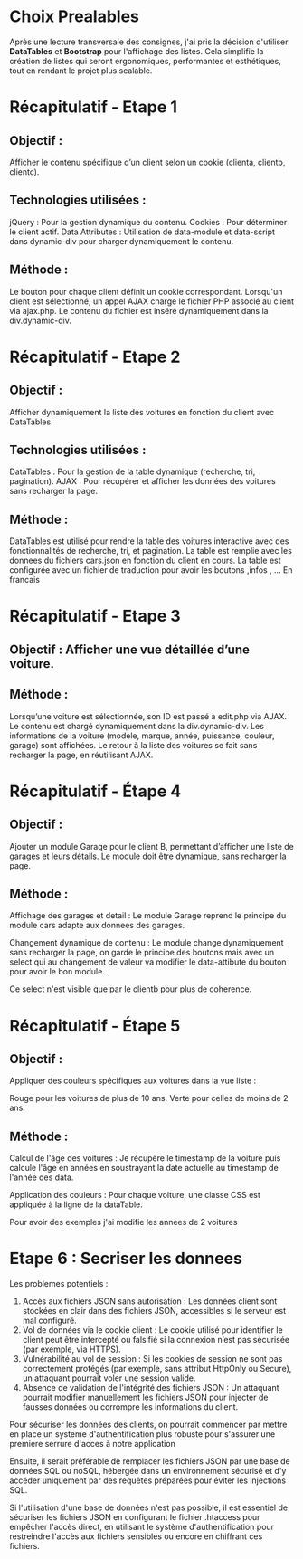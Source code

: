 # Choix Prealables

Après une lecture transversale des consignes, j'ai pris la décision d'utiliser **DataTables** et **Bootstrap** pour l'affichage des listes. Cela simplifie la création de listes qui seront ergonomiques, performantes et esthétiques, tout en rendant le projet plus scalable.

# Récapitulatif - Etape 1
## Objectif : 
Afficher le contenu spécifique d’un client selon un cookie (clienta, clientb, clientc).

## Technologies utilisées :
jQuery : Pour la gestion dynamique du contenu.
Cookies : Pour déterminer le client actif.
Data Attributes : Utilisation de data-module et data-script dans dynamic-div pour charger dynamiquement le contenu.

## Méthode :
Le bouton pour chaque client définit un cookie correspondant.
Lorsqu'un client est sélectionné, un appel AJAX charge le fichier PHP associé au client via ajax.php.
Le contenu du fichier est inséré dynamiquement dans la div.dynamic-div.


# Récapitulatif - Etape 2
## Objectif : 
Afficher dynamiquement la liste des voitures en fonction du client avec DataTables.

## Technologies utilisées :
DataTables : Pour la gestion de la table dynamique (recherche, tri, pagination).
AJAX : Pour récupérer et afficher les données des voitures sans recharger la page.

## Méthode :
DataTables est utilisé pour rendre la table des voitures interactive avec des fonctionnalités de recherche, tri, et pagination.
La table est remplie avec les donnees du fichiers cars.json en fonction du client en cours.
La table est configurée avec un fichier de traduction pour avoir les boutons ,infos , ... En francais

# Récapitulatif - Etape 3
## Objectif : Afficher une vue détaillée d’une voiture.

## Méthode :
Lorsqu’une voiture est sélectionnée, son ID est passé à edit.php via AJAX.
Le contenu est chargé dynamiquement dans la div.dynamic-div.
Les informations de la voiture (modèle, marque, année, puissance, couleur, garage) sont affichées.
Le retour à la liste des voitures se fait sans recharger la page, en réutilisant AJAX.


# Récapitulatif - Étape 4
## Objectif :
Ajouter un module Garage pour le client B, permettant d’afficher une liste de garages et leurs détails. Le module doit être dynamique, sans recharger la page.

## Méthode :

Affichage des garages et detail :
Le module Garage reprend le principe du module cars adapte aux donnees des garages.

Changement dynamique de contenu :
Le module change dynamiquement sans recharger la page, on garde le principe des boutons mais avec un select qui au changement de valeur va modifier le data-attibute du bouton pour avoir le bon module.

Ce select n'est visible que par le clientb pour plus de coherence.


# Récapitulatif - Étape 5
## Objectif :
Appliquer des couleurs spécifiques aux voitures dans la vue liste :

Rouge pour les voitures de plus de 10 ans.
Verte pour celles de moins de 2 ans.

## Méthode :
Calcul de l'âge des voitures :
Je récupère le timestamp de la voiture puis calcule l'âge en années en soustrayant la date actuelle au timestamp de l'année des data.

Application des couleurs :
Pour chaque voiture, une classe CSS est appliquée à la ligne de la dataTable.

Pour avoir des exemples j'ai modifie les annees de 2 voitures


# Etape 6 : Secriser les donnees
Les problemes potentiels : 

1. Accès aux fichiers JSON sans autorisation : Les données client sont stockées en clair dans des fichiers JSON, accessibles si le serveur est mal configuré.
2. Vol de données via le cookie client : Le cookie utilisé pour identifier le client peut être intercepté ou falsifié si la connexion n’est pas sécurisée (par exemple, via HTTPS).
3. Vulnérabilité au vol de session : Si les cookies de session ne sont pas correctement protégés (par exemple, sans attribut HttpOnly ou Secure), un attaquant pourrait voler une session valide.
4. Absence de validation de l'intégrité des fichiers JSON : Un attaquant pourrait modifier manuellement les fichiers JSON pour injecter de fausses données ou corrompre les informations du client.


Pour sécuriser les données des clients, on pourrait commencer par mettre en place un systeme d'authentification plus robuste pour s'assurer une premiere serrure d'acces à notre application

Ensuite, il serait préférable de remplacer les fichiers JSON par une base de données SQL ou noSQL, hébergée dans un environnement sécurisé et d'y accéder uniquement par des requêtes préparées pour éviter les injections SQL.

Si l'utilisation d'une base de données n'est pas possible, il est essentiel de sécuriser les fichiers JSON en configurant le fichier .htaccess pour empêcher l'accès direct, en utilisant le système d'authentification pour restreindre l'accès aux fichiers sensibles ou encore en chiffrant ces fichiers.

